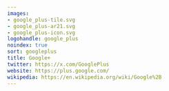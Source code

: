 ```yaml
---
images:
- google_plus-tile.svg
- google_plus-ar21.svg
- google_plus-icon.svg
logohandle: google_plus
noindex: true
sort: googleplus
title: Google+
twitter: https://x.com/GooglePlus
website: https://plus.google.com/
wikipedia: https://en.wikipedia.org/wiki/Google%2B
---
```

